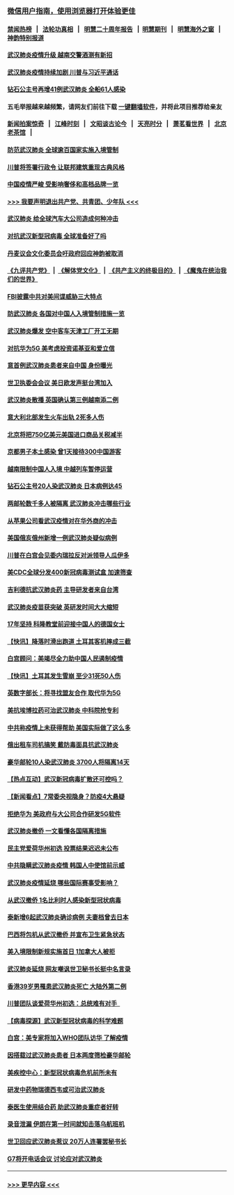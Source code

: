 ### [微信用户指南，使用浏览器打开体验更佳](https://github.com/gfw-breaker/banned-news1/blob/master/indexes/wechat-guide.md?t=0)
#### [禁闻热榜](热点新闻.md?t=0)  &nbsp;&nbsp;|&nbsp;&nbsp; [法轮功真相](https://github.com/gfw-breaker/truth/blob/master/README.md?t=0) &nbsp;&nbsp;|&nbsp;&nbsp; [明慧二十周年报告](https://github.com/gfw-breaker/mh-reports/blob/master/README.md?t=0) &nbsp;&nbsp;|&nbsp;&nbsp;[明慧期刊](https://github.com/gfw-breaker/mh-qikan) &nbsp;&nbsp;|&nbsp;&nbsp; [明慧海外之窗](https://github.com/gfw-breaker/mh-news/blob/master/README.md?t=0) &nbsp;&nbsp;|&nbsp;&nbsp; [神韵特别报道](https://github.com/gfw-breaker/mh-news/blob/master/shenyun.md?t=0)
#### [武汉肺炎疫情升级 越南交警酒测有新招](../pages/nsc418/n11851632.md?t=02072322) 
#### [武汉肺炎疫情持续加剧 川普与习近平通话](../pages/nsc418/n11851613.md?t=02072322) 
#### [钻石公主号再增41例武汉肺炎 全船61人感染](../pages/nsc418/n11850401.md?t=02072322) 
#### 五毛举报越来越频繁，请网友们前往下载 [一键翻墙软件](https://github.com/gfw-breaker/ssr-accounts)，并将此项目推荐给亲友
#### [新闻拍案惊奇](https://github.com/gfw-breaker/banned-news1/blob/master/pages/link4.md) &nbsp;&nbsp;|&nbsp;&nbsp; [江峰时刻](https://github.com/gfw-breaker/banned-news1/blob/master/pages/link4.md) &nbsp;&nbsp;|&nbsp;&nbsp; [文昭谈古论今](https://github.com/gfw-breaker/banned-news1/blob/master/pages/link4.md) &nbsp;&nbsp;|&nbsp;&nbsp; [天亮时分](https://github.com/gfw-breaker/banned-news1/blob/master/pages/link4.md) &nbsp;&nbsp;|&nbsp;&nbsp; [萧茗看世界](https://github.com/gfw-breaker/banned-news1/blob/master/pages/link4.md) &nbsp;&nbsp;|&nbsp;&nbsp; [北京老茶馆](https://github.com/gfw-breaker/banned-news1/blob/master/pages/link4.md) &nbsp;&nbsp;|&nbsp;&nbsp; 
#### [防范武汉肺炎 全球逾百国家实施入境管制](../pages/nsc418/n11850557.md?t=02072322) 
#### [川普将签署行政令 让联邦建筑重现古典风格](../pages/nsc418/n11850654.md?t=02072322) 
#### [中国疫情严峻 受影响奢侈和高档品牌一览](../pages/nsc418/n11850319.md?t=02072322) 
#### [>>> 我要声明退出共产党、共青团、少年队 <<<](https://github.com/begood0513/goodnews/blob/master/quit/letter.md) 
#### [武汉肺炎 给全球汽车大公司造成何种冲击](../pages/nsc418/n11850056.md?t=02072322) 
#### [对抗武汉新型冠病毒 全球准备好了吗](../pages/nsc418/n11850142.md?t=02072322) 
#### [丹麦议会文化委员会吁政府回应神韵被取消](../pages/nsc418/n11849312.md?t=02072322) 
#### [《九评共产党》](https://github.com/begood0513/9ping.md/blob/master/README.md) &nbsp;|&nbsp; [《解体党文化》](../../../../jtdwh.md/blob/master/README.md)  &nbsp;|&nbsp; [《共产主义的终极目的》](../../../../gczydzjmd.md/blob/master/README.md) &nbsp;|&nbsp; [《魔鬼在统治我们的世界》](../../../../mgztzwmdsj.md/blob/master/README.md) 
#### [FBI披露中共对美间谍威胁三大特点](../pages/nsc418/n11849700.md?t=02072322) 
#### [防武汉肺炎 各国对中国人入境管制措施一览](../pages/nsc418/n11838726.md?t=02072322) 
#### [武汉肺炎爆发 空中客车天津工厂开工无期](../pages/nsc418/n11849634.md?t=02072322) 
#### [对抗华为5G 美考虑投资诺基亚和爱立信](../pages/nsc418/n11849510.md?t=02072322) 
#### [意首例武汉肺炎患者来自中国 身份曝光](../pages/nsc418/n11849454.md?t=02072322) 
#### [世卫执委会会议 美日欧发声挺台湾加入](../pages/nsc418/n11849433.md?t=02072322) 
#### [武汉肺炎散播 英国确认第三例越南添二例](../pages/nsc418/n11849439.md?t=02072322) 
#### [意大利北部发生火车出轨 2死多人伤](../pages/nsc418/n11848999.md?t=02072322) 
#### [北京将把750亿美元美国进口商品关税减半](../pages/nsc418/n11848896.md?t=02072322) 
#### [京都男子本土感染 曾1天接待300中国游客](../pages/nsc418/n11848641.md?t=02072322) 
#### [越南限制中国人入境 中越列车暂停运营](../pages/nsc418/n11847844.md?t=02072322) 
#### [钻石公主号20人染武汉肺炎 日本病例达45](../pages/nsc418/n11847823.md?t=02072322) 
#### [两邮轮数千多人被隔离 武汉肺炎冲击哪些行业](../pages/nsc418/n11847456.md?t=02072322) 
#### [从苹果公司看武汉疫情对在华外商的冲击](../pages/nsc418/n11847586.md?t=02072322) 
#### [美国俄亥俄州新增一例武汉肺炎疑似病例](../pages/nsc418/n11847714.md?t=02072322) 
#### [川普在白宫会见委内瑞拉反对派领导人瓜伊多](../pages/nsc418/n11847391.md?t=02072322) 
#### [美CDC全球分发400新冠病毒测试盒 加速筛查](../pages/nsc418/n11847260.md?t=02072322) 
#### [吉利德抗武汉肺炎药 主导研发者来自台湾](../pages/nsc418/n11847064.md?t=02072322) 
#### [武汉肺炎疫苗获突破 英研发时间大大缩短](../pages/nsc418/n11846915.md?t=02072322) 
#### [17年坚持 科隆教堂前迎接中国人的德国女士](../pages/nsc418/n11846781.md?t=02072322) 
#### [【快讯】降落时滑出跑道 土耳其客机摔成三截](../pages/nsc418/n11847021.md?t=02072322) 
#### [白宫顾问：美竭尽全力助中国人民遏制疫情](../pages/nsc418/n11846756.md?t=02072322) 
#### [【快讯】土耳其发生雪崩 至少31死50人伤](../pages/nsc418/n11846680.md?t=02072322) 
#### [英数字部长：将寻找盟友合作 取代华为5G](../pages/nsc418/n11846485.md?t=02072322) 
#### [美抗埃博拉药可治武汉肺炎 中科院抢专利](../pages/nsc418/n11846409.md?t=02072322) 
#### [中共称疫情上未获得帮助 美国实际做了这么多](../pages/nsc418/n11846008.md?t=02072322) 
#### [俄出租车司机搞笑 戴防毒面具抗武汉肺炎](../pages/nsc418/n11845703.md?t=02072322) 
#### [豪华邮轮10人染武汉肺炎 3700人将隔离14天](../pages/nsc418/n11845543.md?t=02072322) 
#### [【热点互动】武汉新冠病毒扩散还可控吗？](../pages/nsc418/n11844750.md?t=02072322) 
#### [【新闻看点】7常委央视隐身？防疫4大悬疑](../pages/nsc418/n11844611.md?t=02072322) 
#### [拒绝华为 美政府与大公司合作研发5G软件](../pages/nsc418/n11844625.md?t=02072322) 
#### [武汉肺炎撤侨 一文看懂各国隔离措施](../pages/nsc418/n11844216.md?t=02072322) 
#### [民主党爱荷华州初选 投票结果迟迟未公布](../pages/nsc418/n11844207.md?t=02072322) 
#### [中共隐瞒武汉肺炎疫情 韩国人中使馆前示威](../pages/nsc418/n11844084.md?t=02072322) 
#### [武汉肺炎疫情延烧 哪些国际赛事受影响？](../pages/nsc418/n11843958.md?t=02072322) 
#### [从武汉撤侨 1名比利时人感染新型冠状病毒](../pages/nsc418/n11843977.md?t=02072322) 
#### [泰新增6起武汉肺炎确诊病例 夫妻档曾去日本](../pages/nsc418/n11843900.md?t=02072322) 
#### [巴西将包机从武汉撤侨 并宣布卫生紧急状态](../pages/nsc418/n11843418.md?t=02072322) 
#### [美入境限制新规实施首日 1加拿大人被拒](../pages/nsc418/n11843058.md?t=02072322) 
#### [武汉肺炎延烧 网友嘲讽世卫秘书长挺中名言录](../pages/nsc418/n11843056.md?t=02072322) 
#### [香港39岁男罹患武汉肺炎死亡 大陆外第二例](../pages/nsc418/n11843026.md?t=02072322) 
#### [川普团队谈爱荷华州初选：总统难有对手  ](../pages/nsc418/n11842867.md?t=02072322) 
#### [【病毒探源】武汉新型冠状病毒的科学难题](../pages/nsc418/n11842176.md?t=02072322) 
#### [白宫：美专家将加入WHO团队访华 了解疫情](../pages/nsc418/n11842198.md?t=02072322) 
#### [因搭载过武汉肺炎患者 日本两度筛检豪华邮轮](../pages/nsc418/n11842447.md?t=02072322) 
#### [美疾控中心：新型冠状病毒危机前所未有](../pages/nsc418/n11842406.md?t=02072322) 
#### [研发中药物瑞德西韦或可治武汉肺炎](../pages/nsc418/n11842100.md?t=02072322) 
#### [泰医生使用结合药 助武汉肺炎重症者好转](../pages/nsc418/n11842096.md?t=02072322) 
#### [录音泄漏 伊朗在第一时间就知击落乌航班机](../pages/nsc418/n11842002.md?t=02072322) 
#### [世卫回应武汉肺炎惹议 20万人连署罢秘书长](../pages/nsc418/n11841664.md?t=02072322) 
#### [G7将开电话会议 讨论应对武汉肺炎](../pages/nsc418/n11841658.md?t=02072322) 

----
#### [ >>> 更早内容 <<< ](../indexes/nsc418-earlier.md)
